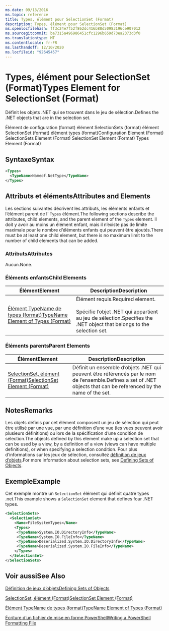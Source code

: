 ```yaml
---
ms.date: 09/13/2016
ms.topic: reference
title: Types, élément pour SelectionSet (Format)
description: Types, élément pour SelectionSet (Format)
ms.openlocfilehash: ff3c24e7f52f862dc416b88d50983196ce907012
ms.sourcegitcommit: ba7315a496986451cfc1296b659d73ea2373d3f0
ms.translationtype: MT
ms.contentlocale: fr-FR
ms.lasthandoff: 12/10/2020
ms.locfileid: "92645457"
---
```

# <a name="types-element-for-selectionset-format"></a><span data-ttu-id="e1fab-103">Types, élément pour SelectionSet (Format)</span><span class="sxs-lookup"><span data-stu-id="e1fab-103">Types Element for SelectionSet (Format)</span></span>

<span data-ttu-id="e1fab-104">Définit les objets .NET qui se trouvent dans le jeu de sélection.</span><span class="sxs-lookup"><span data-stu-id="e1fab-104">Defines the .NET objects that are in the selection set.</span></span>

<span data-ttu-id="e1fab-105">Élément de configuration (format) élément SelectionSets (format) élément SelectionSet (format) élément types (format)</span><span class="sxs-lookup"><span data-stu-id="e1fab-105">Configuration Element (Format) SelectionSets Element (Format) SelectionSet Element (Format) Types Element (Format)</span></span>

## <a name="syntax"></a><span data-ttu-id="e1fab-106">Syntaxe</span><span class="sxs-lookup"><span data-stu-id="e1fab-106">Syntax</span></span>

```xml
<Types>
  <TypeName>Nameof.NetType</TypeName>
</Types>

```

## <a name="attributes-and-elements"></a><span data-ttu-id="e1fab-107">Attributs et éléments</span><span class="sxs-lookup"><span data-stu-id="e1fab-107">Attributes and Elements</span></span>

<span data-ttu-id="e1fab-108">Les sections suivantes décrivent les attributs, les éléments enfants et l’élément parent de l' `Types` élément.</span><span class="sxs-lookup"><span data-stu-id="e1fab-108">The following sections describe the attributes, child elements, and the parent element of the `Types` element.</span></span> <span data-ttu-id="e1fab-109">Il doit y avoir au moins un élément enfant, mais il n’existe pas de limite maximale pour le nombre d’éléments enfants qui peuvent être ajoutés.</span><span class="sxs-lookup"><span data-stu-id="e1fab-109">There must be at least one child element, but there is no maximum limit to the number of child elements that can be added.</span></span>

### <a name="attributes"></a><span data-ttu-id="e1fab-110">Attributs</span><span class="sxs-lookup"><span data-stu-id="e1fab-110">Attributes</span></span>

<span data-ttu-id="e1fab-111">Aucun.</span><span class="sxs-lookup"><span data-stu-id="e1fab-111">None.</span></span>

### <a name="child-elements"></a><span data-ttu-id="e1fab-112">Éléments enfants</span><span class="sxs-lookup"><span data-stu-id="e1fab-112">Child Elements</span></span>

|<span data-ttu-id="e1fab-113">Élément</span><span class="sxs-lookup"><span data-stu-id="e1fab-113">Element</span></span>|<span data-ttu-id="e1fab-114">Description</span><span class="sxs-lookup"><span data-stu-id="e1fab-114">Description</span></span>|
|-------------|-----------------|
|[<span data-ttu-id="e1fab-115">Élément TypeName de types (format)</span><span class="sxs-lookup"><span data-stu-id="e1fab-115">TypeName Element of Types (Format)</span></span>](./typename-element-for-types-format.md)|<span data-ttu-id="e1fab-116">Élément requis.</span><span class="sxs-lookup"><span data-stu-id="e1fab-116">Required element.</span></span><br /><br /> <span data-ttu-id="e1fab-117">Spécifie l’objet .NET qui appartient au jeu de sélection.</span><span class="sxs-lookup"><span data-stu-id="e1fab-117">Specifies the .NET object that belongs to the selection set.</span></span>|

### <a name="parent-elements"></a><span data-ttu-id="e1fab-118">Éléments parents</span><span class="sxs-lookup"><span data-stu-id="e1fab-118">Parent Elements</span></span>

|<span data-ttu-id="e1fab-119">Élément</span><span class="sxs-lookup"><span data-stu-id="e1fab-119">Element</span></span>|<span data-ttu-id="e1fab-120">Description</span><span class="sxs-lookup"><span data-stu-id="e1fab-120">Description</span></span>|
|-------------|-----------------|
|[<span data-ttu-id="e1fab-121">SelectionSet, élément (Format)</span><span class="sxs-lookup"><span data-stu-id="e1fab-121">SelectionSet Element (Format)</span></span>](./selectionset-element-format.md)|<span data-ttu-id="e1fab-122">Définit un ensemble d’objets .NET qui peuvent être référencés par le nom de l’ensemble.</span><span class="sxs-lookup"><span data-stu-id="e1fab-122">Defines a set of .NET objects that can be referenced by the name of the set.</span></span>|

## <a name="remarks"></a><span data-ttu-id="e1fab-123">Notes</span><span class="sxs-lookup"><span data-stu-id="e1fab-123">Remarks</span></span>

<span data-ttu-id="e1fab-124">Les objets définis par cet élément composent un jeu de sélection qui peut être utilisé par une vue, par une définition d’une vue (les vues peuvent avoir plusieurs définitions) ou lors de la spécification d’une condition de sélection.</span><span class="sxs-lookup"><span data-stu-id="e1fab-124">The objects defined by this element make up a selection set that can be used by a view, by a definition of a view (views can have multiple definitions), or when specifying a selection condition.</span></span>  <span data-ttu-id="e1fab-125">Pour plus d’informations sur les jeux de sélection, consultez [définition de jeux d’objets](./defining-selection-sets.md).</span><span class="sxs-lookup"><span data-stu-id="e1fab-125">For more information about selection sets, see [Defining Sets of Objects](./defining-selection-sets.md).</span></span>

## <a name="example"></a><span data-ttu-id="e1fab-126">Exemple</span><span class="sxs-lookup"><span data-stu-id="e1fab-126">Example</span></span>

<span data-ttu-id="e1fab-127">Cet exemple montre un `SelectionSet` élément qui définit quatre types .net.</span><span class="sxs-lookup"><span data-stu-id="e1fab-127">This example shows a `SelectionSet` element that defines four .NET types.</span></span>

```xml
<SelectionSets>
  <SelectionSet>
    <Name>FileSystemTypes</Name>
    <Types>
     <TypeName>System.IO.DirectoryInfo</TypeName>
     <TypeName>System.IO.FileInfo</TypeName>
     <TypeName>Deserialized.System.IO.DirectoryInfo</TypeName>
     <TypeName>Deserialized.System.IO.FileInfo</TypeName>
    </Types>
  </SelectionSet>
</SelectionSets>
```

## <a name="see-also"></a><span data-ttu-id="e1fab-128">Voir aussi</span><span class="sxs-lookup"><span data-stu-id="e1fab-128">See Also</span></span>

[<span data-ttu-id="e1fab-129">Définition de jeux d’objets</span><span class="sxs-lookup"><span data-stu-id="e1fab-129">Defining Sets of Objects</span></span>](./defining-selection-sets.md)

[<span data-ttu-id="e1fab-130">SelectionSet, élément (Format)</span><span class="sxs-lookup"><span data-stu-id="e1fab-130">SelectionSet Element (Format)</span></span>](./selectionset-element-format.md)

[<span data-ttu-id="e1fab-131">Élément TypeName de types (format)</span><span class="sxs-lookup"><span data-stu-id="e1fab-131">TypeName Element of Types (Format)</span></span>](./typename-element-for-types-format.md)

[<span data-ttu-id="e1fab-132">Écriture d’un fichier de mise en forme PowerShell</span><span class="sxs-lookup"><span data-stu-id="e1fab-132">Writing a PowerShell Formatting File</span></span>](./writing-a-powershell-formatting-file.md)
